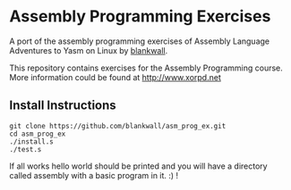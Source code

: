 Assembly Programming Exercises
==============================

A port of the assembly programming exercises of Assembly Language Adventures to
Yasm on Linux by [blankwall](https://github.com/blankwall/).

This repository contains exercises for the Assembly Programming course.
More information could be found at http://www.xorpd.net


## Install Instructions

```
git clone https://github.com/blankwall/asm_prog_ex.git
cd asm_prog_ex
./install.s
./test.s
```

If all works hello world should be printed and you will have a directory called assembly with a basic program in it. :) !
